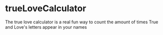 # trueLoveCalculator
The true love calculator is  a real fun way to count the amount of times True and Love's letters appear in your names

